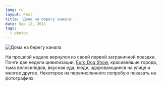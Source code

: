 ```yaml
---
lang: ru
layout: Post
title: 'Дома на берегу канала'
date: Sep 12, 2011
tags:
  - photos
---
```


![Дома на берегу канала](photo://2011-08-31_5D_5299_Artem_Sapegin)

На прошлой неделе вернулся из своей первой заграничной поездки. Почти две недели цивилизации, [Euro Dog Show](http://foto.mail.ru/mail/artem-sapegin/529), красивейшие города, тьма велосипедов, вкусная еда, люди, здоровающиеся на улице и многое другое. Некоторое из перечисленного попробую показать на фотографиях.
